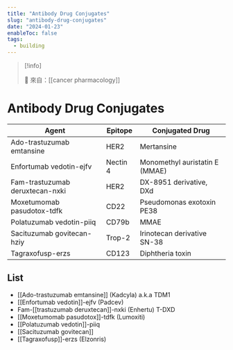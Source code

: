```yaml
---
title: "Antibody Drug Conjugates"
slug: "antibody-drug-conjugates"
date: "2024-01-23"
enableToc: false
tags:
  - building
---
```


> [!info]
>
> 🌱 來自：[[cancer pharmacology]]

# Antibody Drug Conjugates

| Agent                           | Epitope  | Conjugated Drug                |
| ------------------------------- | -------- | ------------------------------ |
| Ado-trastuzumab emtansine       | HER2     | Mertansine                     |
| Enfortumab vedotin-ejfv         | Nectin 4 | Monomethyl auristatin E (MMAE) |
| Fam-trastuzumab deruxtecan-nxki | HER2     | DX-8951 derivative, DXd        |
| Moxetumomab pasudotox-tdfk      | CD22     | Pseudomonas exotoxin PE38      |
| Polatuzumab vedotin-piiq        | CD79b    | MMAE                           |
| Sacituzumab govitecan-hziy      | Trop-2   | Irinotecan derivative SN-38    |
| Tagraxofusp-erzs                | CD123    | Diphtheria toxin               |

## List

- [[Ado-trastuzumab emtansine]] (Kadcyla) a.k.a TDM1
- [[Enfortumab vedotin]]-ejfv (Padcev)
- Fam-[[trastuzumab deruxtecan]]-nxki (Enhertu) T-DXD
- [[Moxetumomab pasudotox]]-tdfk (Lumoxiti)
- [[Polatuzumab vedotin]]-piiq
- [[Sacituzumab govitecan]]
- [[Tagraxofusp]]-erzs (Elzonris)
